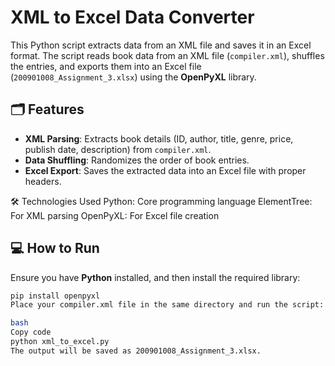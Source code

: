 # XML to Excel Data Converter

This Python script extracts data from an XML file and saves it in an Excel format. The script reads book data from an XML file (`compiler.xml`), shuffles the entries, and exports them into an Excel file (`200901008_Assignment_3.xlsx`) using the **OpenPyXL** library.

## 🗂️ Features

- **XML Parsing**: Extracts book details (ID, author, title, genre, price, publish date, description) from `compiler.xml`.
- **Data Shuffling**: Randomizes the order of book entries.
- **Excel Export**: Saves the extracted data into an Excel file with proper headers.

🛠️ Technologies Used
Python: Core programming language
ElementTree: For XML parsing
OpenPyXL: For Excel file creation

## 💻 How to Run

Ensure you have **Python** installed, and then install the required library:

```bash
pip install openpyxl
Place your compiler.xml file in the same directory and run the script:

bash
Copy code
python xml_to_excel.py
The output will be saved as 200901008_Assignment_3.xlsx.
